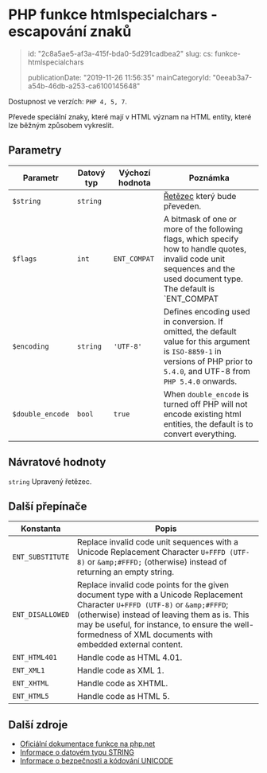 PHP funkce htmlspecialchars - escapování znaků
==============================================

> id: "2c8a5ae5-af3a-415f-bda0-5d291cadbea2"
> slug:
> 	cs: funkce-htmlspecialchars
>
> publicationDate: "2019-11-26 11:56:35"
> mainCategoryId: "0eeab3a7-a54b-46db-a253-ca6100145648"

Dostupnost ve verzích: `PHP 4, 5, 7`.

Převede speciální znaky, které mají v HTML význam na HTML entity, které lze běžným způsobem vykreslit.

Parametry
---------

| Parametr         | Datový typ | Výchozí hodnota | Poznámka |
|------------------|----------|--------------|-----|
| `$string`        | `string` |              | [Řetězec](https://www.php.net/manual/en/language.types.string.php) který bude převeden. |
| `$flags`         | `int`    | `ENT_COMPAT` | A bitmask of one or more of the following flags, which specify how to handle quotes, invalid code unit sequences and the used document type. The default is `ENT_COMPAT | ENT_HTML401`. |
| `$encoding`      | `string` | `'UTF-8'`    | Defines encoding used in conversion. If omitted, the default value for this argument is `ISO-8859-1` in versions of PHP prior to `5.4.0`, and UTF-8 from `PHP 5.4.0` onwards. |
| `$double_encode` | `bool`   | `true`       | When `double_encode` is turned off PHP will not encode existing html entities, the default is to convert everything. |

Návratové hodnoty
-----------------

`string` Upravený řetězec.

Další přepínače
---------------

| Konstanta        | Popis |
|------------------|-------|
| `ENT_SUBSTITUTE` | Replace invalid code unit sequences with a Unicode Replacement Character `U+FFFD (UTF-8)` or `&amp;#FFFD;` (otherwise) instead of returning an empty string.
| `ENT_DISALLOWED` | Replace invalid code points for the given document type with a Unicode Replacement Character `U+FFFD (UTF-8)` or `&amp;#FFFD`; (otherwise) instead of leaving them as is. This may be useful, for instance, to ensure the well-formedness of XML documents with embedded external content. |
| `ENT_HTML401`    | Handle code as HTML 4.01. |
| `ENT_XML1`       | Handle code as XML 1. |
| `ENT_XHTML`      | Handle code as XHTML. |
| `ENT_HTML5`      | Handle code as HTML 5. |

Další zdroje
------------

- [Oficiální dokumentace funkce na php.net](https://www.php.net/manual/en/function.htmlspecialchars.php)
- [Informace o datovém typu STRING](https://www.php.net/manual/en/language.types.string.php)
- [Informace o bezpečnosti a kódování UNICODE](https://unicode.org/reports/tr36/#Deletion_of_Noncharacters)

